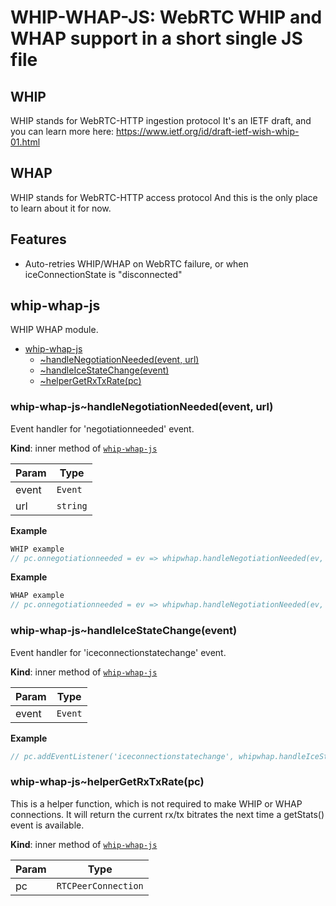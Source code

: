 # WHIP-WHAP-JS: WebRTC WHIP and WHAP support in a short single JS file



## WHIP
WHIP stands for WebRTC-HTTP ingestion protocol
It's an IETF draft, and you can learn more here:
https://www.ietf.org/id/draft-ietf-wish-whip-01.html

## WHAP
WHIP stands for WebRTC-HTTP access protocol
And this is the only place to learn about it for now.

## Features
- Auto-retries WHIP/WHAP on WebRTC failure, or when iceConnectionState is "disconnected"

 


<a name="module_whip-whap-js"></a>

## whip-whap-js
WHIP WHAP module.


* [whip-whap-js](#module_whip-whap-js)
    * [~handleNegotiationNeeded(event, url)](#module_whip-whap-js..handleNegotiationNeeded)
    * [~handleIceStateChange(event)](#module_whip-whap-js..handleIceStateChange)
    * [~helperGetRxTxRate(pc)](#module_whip-whap-js..helperGetRxTxRate)

<a name="module_whip-whap-js..handleNegotiationNeeded"></a>

### whip-whap-js~handleNegotiationNeeded(event, url)
Event handler for 'negotiationneeded' event.

**Kind**: inner method of [<code>whip-whap-js</code>](#module_whip-whap-js)  

| Param | Type |
| --- | --- |
| event | <code>Event</code> | 
| url | <code>string</code> | 

**Example**  
```js
WHIP example
// pc.onnegotiationneeded = ev => whipwhap.handleNegotiationNeeded(ev, '/pub')
```
**Example**  
```js
WHAP example
// pc.onnegotiationneeded = ev => whipwhap.handleNegotiationNeeded(ev, '/sub')
```
<a name="module_whip-whap-js..handleIceStateChange"></a>

### whip-whap-js~handleIceStateChange(event)
Event handler for 'iceconnectionstatechange' event.

**Kind**: inner method of [<code>whip-whap-js</code>](#module_whip-whap-js)  

| Param | Type |
| --- | --- |
| event | <code>Event</code> | 

**Example**  
```js
// pc.addEventListener('iceconnectionstatechange', whipwhap.handleIceStateChange)
```
<a name="module_whip-whap-js..helperGetRxTxRate"></a>

### whip-whap-js~helperGetRxTxRate(pc)
This is a helper function, which is not required
to make WHIP or WHAP connections.
It will return the current rx/tx bitrates
the next time a getStats() event is available.

**Kind**: inner method of [<code>whip-whap-js</code>](#module_whip-whap-js)  

| Param | Type |
| --- | --- |
| pc | <code>RTCPeerConnection</code> | 

